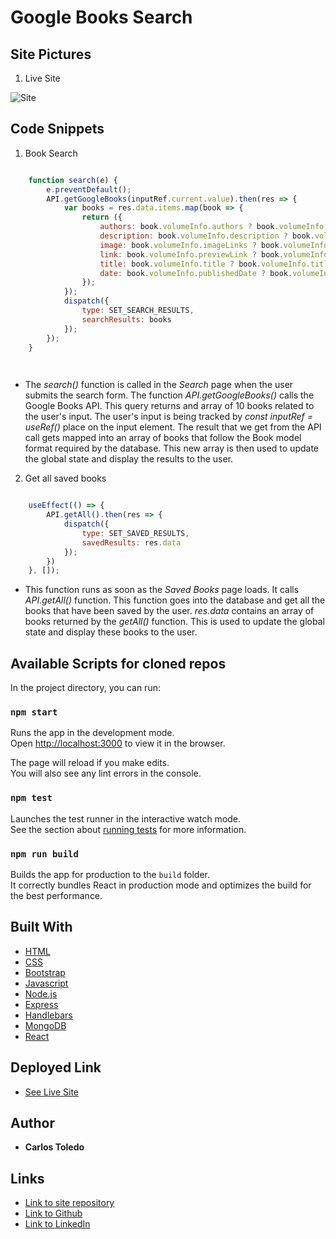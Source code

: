 # Google Books Search

## Site Pictures

1. Live Site

![Site](client/public/live.gif)



## Code Snippets


1. Book Search

```javascript

    function search(e) {
        e.preventDefault();
        API.getGoogleBooks(inputRef.current.value).then(res => {
            var books = res.data.items.map(book => {
                return ({
                    authors: book.volumeInfo.authors ? book.volumeInfo.authors.join(" ") : "",
                    description: book.volumeInfo.description ? book.volumeInfo.description : "",
                    image: book.volumeInfo.imageLinks ? book.volumeInfo.imageLinks.thumbnail : "",
                    link: book.volumeInfo.previewLink ? book.volumeInfo.previewLink : "",
                    title: book.volumeInfo.title ? book.volumeInfo.title : "",
                    date: book.volumeInfo.publishedDate ? book.volumeInfo.publishedDate : ""
                });
            });
            dispatch({
                type: SET_SEARCH_RESULTS,
                searchResults: books
            });
        });
    }

    
```
* The _search()_ function is called in the _Search_ page when the user submits the search form. The function _API.getGoogleBooks()_ calls the Google Books API. This query returns and array of 10 books related to the user's input. The user's input is being tracked by _const inputRef = useRef()_ place on the input element. The result that we get from the API call gets mapped into an array of books that follow the Book model format required by the database. This new array is then used to update the global state and display the results to the user.



2. Get all saved books

```javascript

    useEffect(() => {
        API.getAll().then(res => {
            dispatch({
                type: SET_SAVED_RESULTS,
                savedResults: res.data
            });
        })
    }, []);

```
* This function runs as soon as the _Saved Books_ page loads. It calls _API.getAll()_ function. This function goes into the database and get all the books that have been saved by the user. _res.data_ contains an array of books returned by the _getAll()_ function. This is used to update the global state and display these books to the user.

## Available Scripts for cloned repos

In the project directory, you can run:

### `npm start`

Runs the app in the development mode.<br />
Open [http://localhost:3000](http://localhost:3000) to view it in the browser.

The page will reload if you make edits.<br />
You will also see any lint errors in the console.

### `npm test`

Launches the test runner in the interactive watch mode.<br />
See the section about [running tests](https://facebook.github.io/create-react-app/docs/running-tests) for more information.

### `npm run build`

Builds the app for production to the `build` folder.<br />
It correctly bundles React in production mode and optimizes the build for the best performance.

## Built With

* [HTML](https://developer.mozilla.org/en-US/docs/Web/HTML)
* [CSS](https://developer.mozilla.org/en-US/docs/Web/CSS)
* [Bootstrap](https://getbootstrap.com/)
* [Javascript](https://www.javascript.com/)
* [Node.js](https://nodejs.org/en/)
* [Express](https://www.npmjs.com/package/express)
* [Handlebars](https://handlebarsjs.com/)
* [MongoDB](https://www.mongodb.com/)
* [React](https://reactjs.org/)



## Deployed Link

* [See Live Site](https://kqarlos.github.io/google-library)

## Author

 * **Carlos Toledo** 

## Links

- [Link to site repository](https://github.com/kqarlos/google-library)
- [Link to Github](https://www.github.com/kqarlos)
- [Link to LinkedIn](https://www.linkedin.com/in/carlos-toledo415/)


